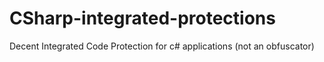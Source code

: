 # CSharp-integrated-protections
Decent Integrated Code Protection for c# applications (not an obfuscator)
